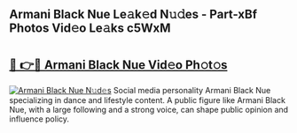 ## Armani Black Nue Le𝚊k𝚎d N𝚞𝚍es - Part-xBf Photos Vid𝚎o Le𝚊ks c5WxM

# <h2><a href="http://fb6wxq.evod.top/?m=Armani+Black+Nue">🔗 👉🔴 Armani Black Nue Vid𝚎o Ph𝚘t𝚘s</a></h2>

[![Armani Black Nue N𝚞d𝚎s](https://i.imgur.com/8V9OHl7.gif)](http://fb6wxq.evod.top/?m=Armani+Black+Nue)
Social media personality Armani Black Nue specializing in dance and lifestyle content. A public figure like Armani Black Nue, with a large following and a strong voice, can shape public opinion and influence policy. 
